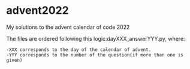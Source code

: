 # advent2022
My solutions to the advent calendar of code 2022

The files are ordered following this logic:dayXXX_answerYYY.py, where:


    -XXX corresponds to the day of the calendar of advent.
    -YYY corresponds to the number of the question(if more than one is given)
